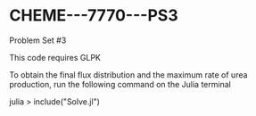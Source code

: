 # CHEME---7770---PS3
Problem Set #3

This code requires GLPK

To obtain the final flux distribution and the maximum rate of urea production, run the following command on the Julia terminal

julia > include("Solve.jl")
